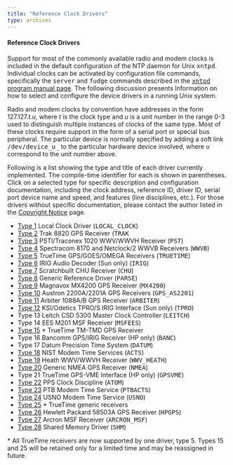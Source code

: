 ```yaml
---
title: "Reference Clock Drivers"
type: archives
---
```


#### Reference Clock Drivers

Support for most of the commonly available radio and modem clocks is included in the default configuration of the NTP daemon for Unix <tt>xntpd</tt>. Individual clocks can be activated by configuration file commands, specifically the <tt>server</tt> and <tt>fudge</tt> commands described in the [<tt>xntpd</tt> program manual page](/archives/3-5.93e/xntpd). The following discussion presents Information on how to select and configure the device drivers in a running Unix system.

Radio and modem clocks by convention have addresses in the form 127.127._t.u_, where _t_ is the clock type and _u_ is a unit number in the range 0-3 used to distinguish multiple instances of clocks of the same type. Most of these clocks require support in the form of a serial port or special bus peripheral. The particular device is normally specified by adding a soft link <tt>/dev/device_u_</tt> to the particular hardware device involved, where _<tt>u</tt>_ correspond to the unit number above.

Following is a list showing the type and title of each driver currently implemented. The compile-time identifier for each is shown in parentheses. Click on a selected type for specific description and configuration documentation, including the clock address, reference ID, driver ID, serial port device name and speed, and features (line disciplines, etc.). For those drivers without specific documentation, please contact the author listed in the [Copyright Notice](/archives/3-5.93e/copyright) page.

*   [Type 1](/archives/3-5.93e/driver1) Local Clock Driver (<tt>LOCAL_CLOCK</tt>)
*   [Type 2](/archives/drivers/driver2) Trak 8820 GPS Receiver (<tt>TRAK</tt>
*   [Type 3](/archives/drivers/driver3) PSTI/Traconex 1020 WWV/WWVH Receiver (<tt>PST</tt>)
*   [Type 4](/archives/3-5.93e/driver4) Spectracom 8170 and Netclock/2 WWVB Receivers (<tt>WWVB</tt>)
*   [Type 5](/archives/3-5.93e/driver5) TrueTime GPS/GOES/OMEGA Receivers (<tt>TRUETIME</tt>)
*   [Type 6](/archives/3-5.93e/driver6) IRIG Audio Decoder (Sun only) (<tt>IRIG</tt>)
*   [Type 7](/archives/3-5.93e/driver7) Scratchbuilt CHU Receiver (<tt>CHU</tt>)
*   [Type 8](/archives/3-5.93e/driver8) Generic Reference Driver (<tt>PARSE</tt>)
*   [Type 9](/archives/3-5.93e/driver9) Magnavox MX4200 GPS Receiver (<tt>MX4200</tt>)
*   [Type 10](/archives/3-5.93e/driver10) Austron 2200A/2201A GPS Receivers (<tt>GPS_AS2201</tt>)
*   [Type 11](/archives/3-5.93e/driver11) Arbiter 1088A/B GPS Receiver (<tt>ARBITER</tt>)
*   [Type 12](/archives/3-5.93e/driver12) KSI/Odetics TPRO/S IRIG Interface (Sun only) (<tt>TPRO</tt>)
*   Type 13 Leitch CSD 5300 Master Clock Controller (<tt>LEITCH</tt>)
*   Type 14 EES M201 MSF Receiver (<tt>MSFEES</tt>)
*   [Type 15](/archives/3-5.93e/driver5) * TrueTime TM-TMD GPS Receiver
*   Type 16 Bancomm GPS/IRIG Receiver (HP only) (<tt>BANC</tt>)
*   Type 17 Datum Precision Time System (<tt>DATUM</tt>)
*   [Type 18](/archives/3-5.93e/driver18) NIST Modem Time Services (<tt>ACTS</tt>)
*   [Type 19](/archives/3-5.93e/driver19) Heath WWV/WWVH Receiver (<tt>WWV_HEATH</tt>)
*   [Type 20](/archives/3-5.93e/driver20) Generic NMEA GPS Receiver (<tt>NMEA</tt>)
*   Type 21 TrueTime GPS-VME Interface (HP only) (<tt>GPSVME</tt>)
*   [Type 22](/archives/3-5.93e/driver22) PPS Clock Discipline (<tt>ATOM</tt>)
*   [Type 23](/archives/3-5.93e/driver23) PTB Modem Time Service (<tt>PTBACTS</tt>) 
*   [Type 24](/archives/3-5.93e/driver24) USNO Modem Time Service (<tt>USNO</tt>)
*   [Type 25](/archives/3-5.93e/driver5) * TrueTime generic receivers
*   [Type 26](/archives/3-5.93e/driver26) Hewlett Packard 58503A GPS Receiver (<tt>HPGPS</tt>)
*   [Type 27](/archives/3-5.93e/driver27) Arcron MSF Receiver (<tt>ARCRON_MSF</tt>)
*   [Type 28](/archives/3-5.93e/driver28) Shared Memory Driver (<tt>SHM</tt>)

\* All TrueTime receivers are now supported by one driver, type 5. Types 15 and 25 will be retained only for a limited time and may be reassigned in future.